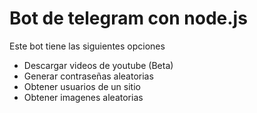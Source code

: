 # Bot de telegram con node.js

Este bot tiene las siguientes opciones

- Descargar videos de youtube (Beta)
- Generar contraseñas aleatorias
- Obtener usuarios de un sitio
- Obtener imagenes aleatorias
